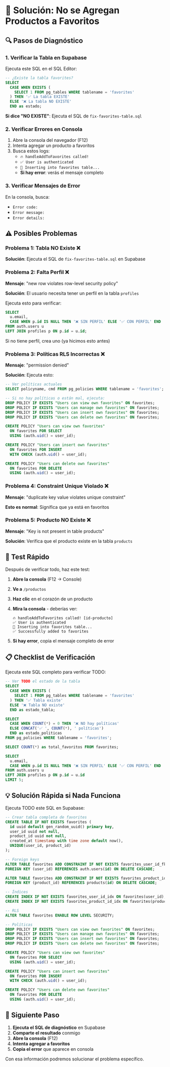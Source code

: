 # 🔧 Solución: No se Agregan Productos a Favoritos

## 🔍 Pasos de Diagnóstico

### 1. Verificar la Tabla en Supabase

Ejecuta este SQL en el SQL Editor:

```sql
-- ¿Existe la tabla favorites?
SELECT 
  CASE WHEN EXISTS (
    SELECT 1 FROM pg_tables WHERE tablename = 'favorites'
  ) THEN '✅ La tabla EXISTE' 
  ELSE '❌ La tabla NO EXISTE' 
  END as estado;
```

**Si dice "NO EXISTE"**: Ejecuta el SQL de `fix-favorites-table.sql`

### 2. Verificar Errores en Consola

1. Abre la consola del navegador (F12)
2. Intenta agregar un producto a favoritos
3. Busca estos logs:
   - `🔥 handleAddToFavorites called!`
   - `✅ User is authenticated`
   - `🔄 Inserting into favorites table...`
   - **Si hay error**: verás el mensaje completo

### 3. Verificar Mensajes de Error

En la consola, busca:
- `Error code:`
- `Error message:`
- `Error details:`

## ⚠️ Posibles Problemas

### Problema 1: Tabla NO Existe ❌

**Solución**: Ejecuta el SQL de `fix-favorites-table.sql` en Supabase

### Problema 2: Falta Perfil ❌

**Mensaje**: "new row violates row-level security policy"

**Solución**: El usuario necesita tener un perfil en la tabla `profiles`

Ejecuta esto para verificar:
```sql
SELECT 
  u.email,
  CASE WHEN p.id IS NULL THEN '❌ SIN PERFIL' ELSE '✅ CON PERFIL' END
FROM auth.users u
LEFT JOIN profiles p ON p.id = u.id;
```

Si no tiene perfil, crea uno (ya hicimos esto antes)

### Problema 3: Políticas RLS Incorrectas ❌

**Mensaje**: "permission denied"

**Solución**: Ejecuta esto:

```sql
-- Ver políticas actuales
SELECT policyname, cmd FROM pg_policies WHERE tablename = 'favorites';

-- Si no hay políticas o están mal, ejecuta:
DROP POLICY IF EXISTS "Users can view own favorites" ON favorites;
DROP POLICY IF EXISTS "Users can manage own favorites" ON favorites;
DROP POLICY IF EXISTS "Users can insert own favorites" ON favorites;
DROP POLICY IF EXISTS "Users can delete own favorites" ON favorites;

CREATE POLICY "Users can view own favorites"
  ON favorites FOR SELECT
  USING (auth.uid() = user_id);

CREATE POLICY "Users can insert own favorites"
  ON favorites FOR INSERT
  WITH CHECK (auth.uid() = user_id);

CREATE POLICY "Users can delete own favorites"
  ON favorites FOR DELETE
  USING (auth.uid() = user_id);
```

### Problema 4: Constraint Unique Violado ❌

**Mensaje**: "duplicate key value violates unique constraint"

**Esto es normal**: Significa que ya está en favoritos

### Problema 5: Producto NO Existe ❌

**Mensaje**: "Key is not present in table products"

**Solución**: Verifica que el producto existe en la tabla `products`

## 🧪 Test Rápido

Después de verificar todo, haz este test:

1. **Abre la consola** (F12 → Console)
2. **Ve a** `/productos`
3. **Haz clic** en el corazón de un producto
4. **Mira la consola** - deberías ver:
   ```
   🔥 handleAddToFavorites called! [id-producto]
   ✅ User is authenticated
   🔄 Inserting into favorites table...
   ✅ Successfully added to favorites
   ```

5. **Si hay error**, copia el mensaje completo de error

## 📋 Checklist de Verificación

Ejecuta este SQL completo para verificar TODO:

```sql
-- Ver TODO el estado de la tabla
SELECT 
  CASE WHEN EXISTS (
    SELECT 1 FROM pg_tables WHERE tablename = 'favorites'
  ) THEN '✅ Tabla existe' 
  ELSE '❌ Tabla NO existe' 
  END as estado_tabla;

SELECT 
  CASE WHEN COUNT(*) = 0 THEN '❌ NO hay políticas'
  ELSE CONCAT('✅ ', COUNT(*), ' políticas')
  END as estado_politicas
FROM pg_policies WHERE tablename = 'favorites';

SELECT COUNT(*) as total_favoritos FROM favorites;

SELECT 
  u.email,
  CASE WHEN p.id IS NULL THEN '❌ SIN PERFIL' ELSE '✅ CON PERFIL' END
FROM auth.users u
LEFT JOIN profiles p ON p.id = u.id
LIMIT 5;
```

## 💡 Solución Rápida si Nada Funciona

Ejecuta TODO este SQL en Supabase:

```sql
-- Crear tabla completa de favorites
CREATE TABLE IF NOT EXISTS favorites (
  id uuid default gen_random_uuid() primary key,
  user_id uuid not null,
  product_id uuid not null,
  created_at timestamp with time zone default now(),
  UNIQUE(user_id, product_id)
);

-- Foreign keys
ALTER TABLE favorites ADD CONSTRAINT IF NOT EXISTS favorites_user_id_fkey 
FOREIGN KEY (user_id) REFERENCES auth.users(id) ON DELETE CASCADE;

ALTER TABLE favorites ADD CONSTRAINT IF NOT EXISTS favorites_product_id_fkey 
FOREIGN KEY (product_id) REFERENCES products(id) ON DELETE CASCADE;

-- Índices
CREATE INDEX IF NOT EXISTS favorites_user_id_idx ON favorites(user_id);
CREATE INDEX IF NOT EXISTS favorites_product_id_idx ON favorites(product_id);

-- RLS
ALTER TABLE favorites ENABLE ROW LEVEL SECURITY;

-- Políticas
DROP POLICY IF EXISTS "Users can view own favorites" ON favorites;
DROP POLICY IF EXISTS "Users can manage own favorites" ON favorites;
DROP POLICY IF EXISTS "Users can insert own favorites" ON favorites;
DROP POLICY IF EXISTS "Users can delete own favorites" ON favorites;

CREATE POLICY "Users can view own favorites"
  ON favorites FOR SELECT
  USING (auth.uid() = user_id);

CREATE POLICY "Users can insert own favorites"
  ON favorites FOR INSERT
  WITH CHECK (auth.uid() = user_id);

CREATE POLICY "Users can delete own favorites"
  ON favorites FOR DELETE
  USING (auth.uid() = user_id);
```

## 🎯 Siguiente Paso

1. **Ejecuta el SQL de diagnóstico** en Supabase
2. **Comparte el resultado** conmigo
3. **Abre la consola** (F12)
4. **Intenta agregar a favoritos**
5. **Copia el error** que aparece en consola

Con esa información podremos solucionar el problema específico.


